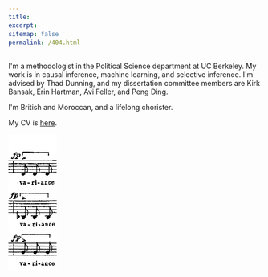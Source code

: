 ```yaml
---
title: 
excerpt: 
sitemap: false
permalink: /404.html
---
```



I'm a methodologist in the Political Science department at UC Berkeley. 
My work is in causal inference, machine learning, and selective inference. 
I'm advised by Thad Dunning, and my dissertation committee members are Kirk Bansak, Erin Hartman, Avi Feller, and Peng Ding. 

I'm British and Moroccan, and a lifelong chorister. 

My CV is [here](files/Adam_Bouyamourn_Curriculum_Vitae.pdf).


<img src="../images/variance.png"/>

